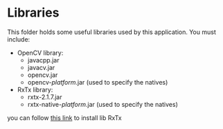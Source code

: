 # Libraries

This folder holds some useful libraries used by this application.
You must include:
- OpenCV library:
  - javacpp.jar
  - javacv.jar
  - opencv.jar
  - opencv-*platform*.jar (used to specify the natives)
- RxTx library: 
  - rxtx-2.1.7.jar
  - rxtx-native-*platform*.jar (used to specify the natives)

you can follow [this link](http://rxtx.qbang.org/wiki/index.php/Installation) to install lib RxTx 
